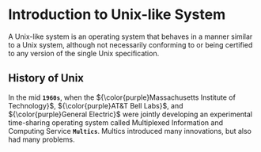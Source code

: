 # Introduction to Unix-like System

A Unix-like system is an operating system that behaves in a manner similar to a Unix system, although not necessarily conforming to or being certified to any version of the single Unix specification.

## History of Unix
In the mid **`1960s`**, when the ${\color{purple}Massachusetts Institute of Technology}$, ${\color{purple}AT&T Bell Labs}$, and ${\color{purple}General Electric}$ were jointly developing an experimental time-sharing operating system called Multiplexed Information and Computing Service **`Multics`**. Multics introduced many innovations, but also had many problems.

